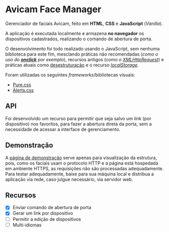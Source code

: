# Avicam Face Manager
Gerenciador de faciais Avicam, feito em **HTML**, **CSS** e **JavaScript** (_Vanilla_).

A aplicação é executada localmente e armazena **no navegador** os dispositivos cadastrados, realizando o comando de abertura de porta.

O desenvolvimento foi todo realizado usando o JavaScript, sem nenhuma biblioteca para este fim, mesclando práticas não recomendadas (_como o uso do **[onclick](https://www.w3schools.com/jsref/event_onclick.asp)** por exemplo_), recursos antigos (_como o [XMLHttpRequest](https://developer.mozilla.org/en-US/docs/Web/API/XMLHttpRequest)_) e práticas atuais como [desestruturação](https://developer.mozilla.org/pt-BR/docs/Web/JavaScript/Reference/Operators/Destructuring_assignment) e o recurso _[localStorage](https://developer.mozilla.org/en-US/docs/Web/API/Window/localStorage)_.

Foram utilizadas os seguintes _frameworks_/bibliotecas visuais:
- [Pure.css](https://github.com/pure-css/pure/)
- [Alerts.css](https://github.com/gustavoquinalha/alerts-css)

## API
Foi desenvolvido um recurso para permitir que seja salvo um _link_ (por dispositivo) nos favoritos, para fazer a abertura direta da porta, sem a necessidade de acessar a interface de gerenciamento.

## Demonstração
A [página de demonstração](https://daleffe.github.io/avicam-face-manager/) serve apenas para visualização da estrutura, pois, como os faciais usam o protocolo HTTP e a página está hospedada em ambiente HTTPS, as requisições não são processadas adequadamente. Para testar adequadamente, baixe para sua máquina local e distribua a aplicação via rede, caso julgue necessário, via servidor web.

## Recursos
- [X] Enviar comando de abertura de porta
- [X] Gerar um link por dispositivo
- [ ] Permitir a edição de dispositivos
- [ ] Multi-idiomas
